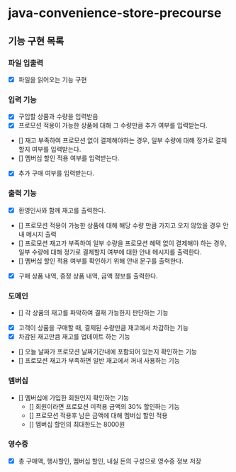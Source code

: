 # java-convenience-store-precourse


## 기능 구현 목록

### 파일 입출력
- [x] 파일을 읽어오는 기능 구현

### 입력 기능
- [x] 구입할 상품과 수량을 입력받음
- [x] 프로모션 적용이 가능한 상품에 대해 그 수량만큼 추가 여부를 입력받는다.
- [] 재고 부족하여 프로모션 없이 결제해야하는 경우, 일부 수량에 대해 정가로 결제할지 여부를 입력받는다.
- [] 멤버십 할인 적용 여부를 입력받는다.
- [x] 추가 구매 여부를 입력받는다.


### 출력 기능
- [x] 환영인사와 함께 재고를 출력한다.
- [] 프로모션 적용이 가능한 상품에 대해 해당 수량 만큼 가지고 오지 않았을 경우 안내 메시지 출력
- [] 프로모션 재고가 부족하여 일부 수량을 프로모션 혜택 없이 결제해야 하는 경우, 일부 수량에 대해 정가로 결제할지 여부에 대한 안내 메시지를 출력한다.
- [] 멤버십 할인 적용 여부를 확인하기 위해 안내 문구를 출력한다.
- [x] 구매 상품 내역, 증정 상품 내역, 금액 정보를 출력한다.


### 도메인

- [] 각 상품의 재고를 파악하여 결재 가능한지 판단하는 기능 
- [x] 고객이 상품을 구매할 때, 결제된 수량만큼 재고에서 차감하는 기능
- [x] 차감된 재고만큼 재고를 업데이트 하는 기능

- [] 오늘 날짜가 프로모션 날짜기간내에 포함되어 있는지 확인하는 기능
- [] 프로모션 재고가 부족하면 일반 재고에서 꺼내 사용하는 기능


### 멤버십

- [] 멤버십에 가입한 회원인지 확인하는 기능
  - [] 회원이라면 프로모션 미적용 금액의 30% 할인하는 기능
  - [] 프로모션 적용후 남은 금액에 대해 멤버십 할인 적용
  - [] 멤버십 할인의 최대한도는 8000원


### 영수증
- [x] 총 구매액, 행사할인, 멤버십 할인, 내실 돈의 구성으로 영수증 정보 저장
